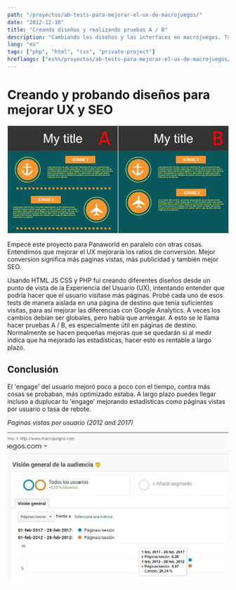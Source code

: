 ```yaml
---
path: "/proyectos/ab-tests-para-mejorar-el-ux-de-macrojuegos/"
date: "2012-12-10"
title: "Creando diseños y realizando pruebas A / B"
description: "Cambiando los diseños y las interfaces en macrojuegos. También midiendo con analytics."
lang: "es"
tags: ["php", "html", "css", "private-project"]
hreflangs: ["es%%/proyectos/ab-tests-para-mejorar-el-ux-de-macrojuegos/", "en%%/en/projects/ab-layout-testing-for-macrojuegos-ux/"]
---
```

# Creando y probando diseños para mejorar UX y SEO

![Pruebas A B](layout-testing.jpg)

Empecé este proyecto para Panaworld en paralelo con otras cosas. Entendimos que mejorar el UX mejoraría los ratios de conversión. Mejor conversion significa más paginas vistas, más publicidad y también mejor SEO.

Usando HTML JS CSS y PHP fui creando diferentes diseños desde un punto de vista de la Experiencia del Usuario (UX), intentando entender que podría hacer que el usuario visitase más páginas. Probé cada uno de esos tests de manera aislada en una página de destino que tenía suficientes visitas, para así mejorar las diferencias con Google Analytics. A veces los cambios debían ser globales, pero había que arriesgar. A esto se le llama hacer pruebas A / B, es especialmente útil en páginas de destino. Normalmente se hacen pequeñas mejoras que se quedarán si al medir indica que ha mejorado las estadísticas, hacer esto es rentable a largo plazo.

## Conclusión

El 'engage' del usuario mejoró poco a poco con el tiempo, contra más cosas se probaban, más optimizado estaba. A largo plazo puedes llegar incluso a duplucar tu 'engage' mejorando estadísticas como páginas vistas por usuario o tasa de rebote.

*Paginas vistas por usuario (2012 and 2017)*

![Estadísticas mejoradas](stats-improved.jpg)
